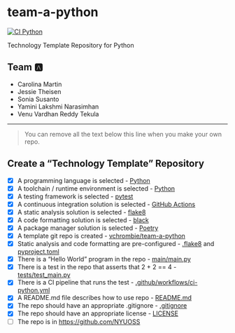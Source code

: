 # team-a-python
[![CI Python](https://github.com/vchrombie/team-a-python/actions/workflows/ci-python.yml/badge.svg?branch=master)](https://github.com/vchrombie/team-a-python/actions/workflows/ci-python.yml)

Technology Template Repository for Python

## Team 🅰️

- Carolina Martin
- Jessie Theisen
- Sonia Susanto
- Yamini Lakshmi Narasimhan
- Venu Vardhan Reddy Tekula

---

> You can remove all the text below this line when you make your own repo.

## Create a “Technology Template” Repository

- [x] A programming language is selected - [Python](https://www.python.org/)
- [x] A toolchain / runtime environment is selected - [Python](https://docs.python.org/3/library/python.html)
- [x] A testing framework is selected - [pytest](https://docs.pytest.org/en/7.4.x/)
- [x] A continuous integration solution is selected - [GitHub Actions](https://docs.github.com/en/actions)
- [x] A static analysis solution is selected - [flake8](https://github.com/PyCQA/flake8)
- [x] A code formatting solution is selected - [black](https://github.com/psf/black)
- [x] A package manager solution is selected - [Poetry](https://python-poetry.org/)
- [x] A template git repo is created - [vchrombie/team-a-python](https://github.com/vchrombie/team-a-python)
- [x] Static analysis and code formatting are pre-configured - [.flake8](.flake8) and [pyproject.toml](pyproject.toml)
- [x] There is a “Hello World” program in the repo - [main/main.py](main/main.py)
- [x] There is a test in the repo that asserts that 2 + 2 == 4 - [tests/test_main.py](tests/test_main.py)
- [x] There is a CI pipeline that runs the test - [.github/workflows/ci-python.yml](.github/workflows/ci-python.yml)
- [x] A README.md file describes how to use repo - [README.md](README.md)
- [x] The repo should have an appropriate .gitignore - [.gitignore](.gitignore)
- [x] The repo should have an appropriate license - [LICENSE](LICENSE)
- [ ] The repo is in https://github.com/NYUOSS 
